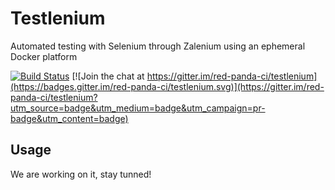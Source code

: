 # Testlenium

Automated testing with Selenium through Zalenium using an ephemeral Docker platform

[![Build Status](http://jenkins.redpandaci.com/buildStatus/icon?job=red-panda-ci/testlenium/develop)](https://jenkins.redpandaci.com/job/red-panda-ci/job/jenkins-pipeline-library/job/develop/) [![Join the chat at https://gitter.im/red-panda-ci/testlenium](https://badges.gitter.im/red-panda-ci/testlenium.svg)](https://gitter.im/red-panda-ci/testlenium?utm_source=badge&utm_medium=badge&utm_campaign=pr-badge&utm_content=badge)

## Usage

We are working on it, stay tunned!
